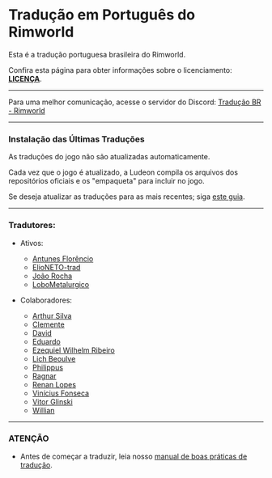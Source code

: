 # Tradução em Português do Rimworld
Esta é a tradução portuguesa brasileira do Rimworld. 

Confira esta página para obter informações sobre o licenciamento: **[LICENÇA](http://ludeon.com/forums/index.php?topic=2933.0)**.


------------------------


Para uma melhor comunicação, acesse o servidor do Discord: [Tradução BR - Rimworld](https://discord.gg/JYhMBbR7v3)


------------------------


### Instalação das Últimas Traduções

As traduções do jogo não são atualizadas automaticamente.

Cada vez que o jogo é atualizado, a Ludeon compila os arquivos dos repositórios oficiais e os "empaqueta" para incluir no jogo.

Se deseja atualizar as traduções para as mais recentes; siga [este guia](https://github.com/Ludeon/RimWorld-PortugueseBrazilian/blob/master/.Instalação/GuiaDeInstalação.md).


------------------------


### Tradutores:
- Ativos:
  - [Antunes Florêncio](https://github.com/antunes1611)
  - [ElioNETO-trad](https://github.com/ElioNETO-trad)
  - [João Rocha](https://github.com/KitsuneModder)
  - [LoboMetalurgico](https://github.com/LoboMetalurgico)

- Colaboradores:
  - [Arthur Silva](https://github.com/ArxdSilva)
  - [Clemente](https://github.com/ClemensXV)
  - [David](https://github.com/Zer0Gaming)
  - [Eduardo](https://github.com/eduardo0619)
  - [Ezequiel Wilhelm Ribeiro](https://github.com/Firty)
  - [Lich Beoulve](https://github.com/lichbeoulve)
  - [Philippus](https://github.com/PhilippusBR)
  - [Ragnar](https://github.com/RagnarLothbroke)
  - [Renan Lopes](https://github.com/renan905)
  - [Vinícius Fonseca](https://github.com/vinnysoft)
  - [Vitor Glinski](https://github.com/VitorGlinski)
  - [Willian](https://github.com/Srlimao)


-------------------------


### ATENÇÃO
- Antes de começar a traduzir, leia nosso [manual de boas práticas de tradução](https://github.com/Ludeon/RimWorld-PortugueseBrazilian/blob/master/boaspraticas.md).
